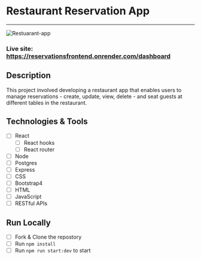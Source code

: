# Restaurant Reservation App
---
![Restuarant-app](https://github.com/Skinniez/CapstoneFinal/blob/main/reservations.png)
### Live site: https://reservationsfrontend.onrender.com/dashboard
## Description
This project involved developing a restaurant app that enables users to manage reservations - create, update, view, delete - and seat guests at different tables in the restaurant.

## Technologies & Tools
- [ ] React
  - [ ] React hooks
  - [ ] React router
- [ ] Node
- [ ] Postgres
- [ ] Express
- [ ] CSS
- [ ] Bootstrap4
- [ ] HTML
- [ ] JavaScript
- [ ] RESTful APIs

## Run Locally
- [ ] Fork & Clone the repostory
- [ ] Run `npm install`
- [ ] Run `npm run start:dev` to start
